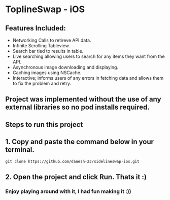 # ToplineSwap - iOS 


## Features Included: 
- Networking Calls to retireve API data.
- Infinite Scrolling Tableview.
- Search bar tied to results in table.
- Live searching allowing users to search for any items they want from the API.
- Asynchronous image downloading and displaying.
- Caching images using NSCache.
- Interactive; informs users of any errors in fetching data and allows them to fix the problem and retry.

## Project was implemented without the use of any external libraries so no pod installs required.

## Steps to run this project

## 1. Copy and paste the command below in your terminal.
`git clone https://github.com/danesh-23/sidelineswap-ios.git`

## 2. Open the project and click Run. Thats it :) 

### Enjoy playing around with it, I had fun making it :))

